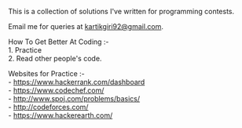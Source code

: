 This is a collection of solutions I've written for programming contests.

Email me for queries at kartikgiri92@gmail.com.

How To Get Better At Coding :-  
    1. Practice   
    2. Read other people's code.  
    
Websites for Practice :-  
    - https://www.hackerrank.com/dashboard  
    - https://www.codechef.com/  
    - http://www.spoj.com/problems/basics/  
    - http://codeforces.com/  
    - https://www.hackerearth.com/  

